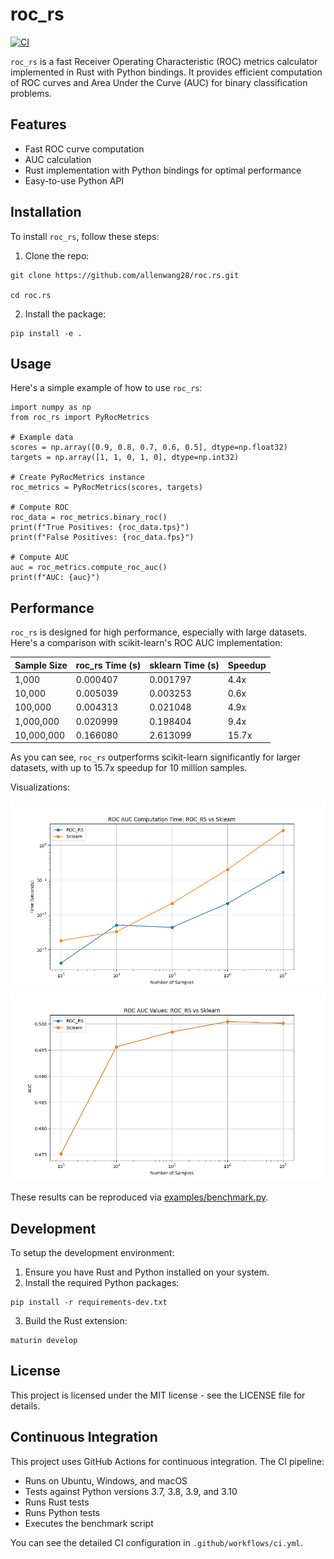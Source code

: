 # roc_rs

[![CI](https://github.com/allenwang28/roc_rs/actions/workflows/ci.yml/badge.svg)](https://github.com/allenwang28/roc_rs/actions/workflows/ci.yml)

`roc_rs` is a fast Receiver Operating Characteristic (ROC) metrics calculator implemented in Rust with Python bindings.
It provides efficient computation of ROC curves and Area Under the Curve (AUC) for binary classification problems.

## Features
- Fast ROC curve computation
- AUC calculation
- Rust implementation with Python bindings for optimal performance
- Easy-to-use Python API

## Installation

To install `roc_rs`, follow these steps:

1. Clone the repo:

```
git clone https://github.com/allenwang28/roc.rs.git

cd roc.rs
```

2. Install the package:

```
pip install -e .
```


## Usage

Here's a simple example of how to use `roc_rs`:

```
import numpy as np
from roc_rs import PyRocMetrics

# Example data
scores = np.array([0.9, 0.8, 0.7, 0.6, 0.5], dtype=np.float32)
targets = np.array([1, 1, 0, 1, 0], dtype=np.int32)

# Create PyRocMetrics instance
roc_metrics = PyRocMetrics(scores, targets)

# Compute ROC
roc_data = roc_metrics.binary_roc()
print(f"True Positives: {roc_data.tps}")
print(f"False Positives: {roc_data.fps}")

# Compute AUC
auc = roc_metrics.compute_roc_auc()
print(f"AUC: {auc}")
```

## Performance

`roc_rs` is designed for high performance, especially with large datasets. Here's a comparison with scikit-learn's ROC AUC implementation:

| Sample Size | roc_rs Time (s) | sklearn Time (s) | Speedup |
|-------------|-----------------|------------------|---------|
| 1,000       | 0.000407        | 0.001797         | 4.4x    |
| 10,000      | 0.005039        | 0.003253         | 0.6x    |
| 100,000     | 0.004313        | 0.021048         | 4.9x    |
| 1,000,000   | 0.020999        | 0.198404         | 9.4x    |
| 10,000,000  | 0.166080        | 2.613099         | 15.7x   |

As you can see, `roc_rs` outperforms scikit-learn significantly for larger datasets, with up to 15.7x speedup for 10 million samples.

Visualizations:

![Benchmark Time Comparison](assets/benchmark_time.png)
![AUC Comparison](assets/benchmark_auc.png)

These results can be reproduced via [examples/benchmark.py](examples/benchmark.py).


## Development
To setup the development environment:
1. Ensure you have Rust and Python installed on your system.
2. Install the required Python packages:
```
pip install -r requirements-dev.txt
```
3. Build the Rust extension:
```
maturin develop
```

## License
This project is licensed under the MIT license - see the LICENSE file for details.


## Continuous Integration

This project uses GitHub Actions for continuous integration. The CI pipeline:

- Runs on Ubuntu, Windows, and macOS
- Tests against Python versions 3.7, 3.8, 3.9, and 3.10
- Runs Rust tests
- Runs Python tests
- Executes the benchmark script

You can see the detailed CI configuration in `.github/workflows/ci.yml`.